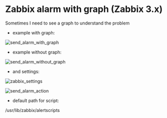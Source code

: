 # Zabbix alarm with graph (Zabbix 3.x)

Sometimes I need to see a graph to understand the problem

- example with graph:

![send_alarm_with_graph](https://cloud.githubusercontent.com/assets/12140221/19527164/30f6c944-9651-11e6-85d9-0dc3a99f342d.PNG)

- example without graph:

![send_alarm_without_graph](https://cloud.githubusercontent.com/assets/12140221/19527387/0145ab10-9652-11e6-9f96-7d5ca73f13c0.PNG)

- and settings:

![zabbix_settings](https://cloud.githubusercontent.com/assets/12140221/19526427/a1a02be8-964e-11e6-85c7-6253a5fd74f3.PNG)

![send_alarm_action](https://cloud.githubusercontent.com/assets/12140221/19836970/b4e96b0e-9ea7-11e6-92ea-3468bcbbe20f.PNG)

- default path for script:

/usr/lib/zabbix/alertscripts

